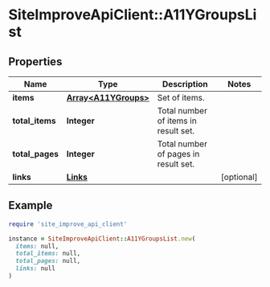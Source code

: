 # SiteImproveApiClient::A11YGroupsList

## Properties

| Name | Type | Description | Notes |
| ---- | ---- | ----------- | ----- |
| **items** | [**Array&lt;A11YGroups&gt;**](A11YGroups.md) | Set of items. |  |
| **total_items** | **Integer** | Total number of items in result set. |  |
| **total_pages** | **Integer** | Total number of pages in result set. |  |
| **links** | [**Links**](Links.md) |  | [optional] |

## Example

```ruby
require 'site_improve_api_client'

instance = SiteImproveApiClient::A11YGroupsList.new(
  items: null,
  total_items: null,
  total_pages: null,
  links: null
)
```

